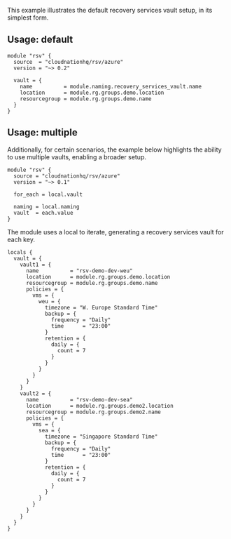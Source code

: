 This example illustrates the default recovery services vault setup, in its simplest form.

## Usage: default

```hcl
module "rsv" {
  source  = "cloudnationhq/rsv/azure"
  version = "~> 0.2"

  vault = {
    name          = module.naming.recovery_services_vault.name
    location      = module.rg.groups.demo.location
    resourcegroup = module.rg.groups.demo.name
  }
}
```

## Usage: multiple

Additionally, for certain scenarios, the example below highlights the ability to use multiple vaults, enabling a broader setup.

```hcl
module "rsv" {
  source = "cloudnationhq/rsv/azure"
  version = "~> 0.1"

  for_each = local.vault

  naming = local.naming
  vault  = each.value
}
```

The module uses a local to iterate, generating a recovery services vault for each key.

```hcl
locals {
  vault = {
    vault1 = {
      name          = "rsv-demo-dev-weu"
      location      = module.rg.groups.demo.location
      resourcegroup = module.rg.groups.demo.name
      policies = {
        vms = {
          weu = {
            timezone = "W. Europe Standard Time"
            backup = {
              frequency = "Daily"
              time      = "23:00"
            }
            retention = {
              daily = {
                count = 7
              }
            }
          }
        }
      }
    }
    vault2 = {
      name          = "rsv-demo-dev-sea"
      location      = module.rg.groups.demo2.location
      resourcegroup = module.rg.groups.demo2.name
      policies = {
        vms = {
          sea = {
            timezone = "Singapore Standard Time"
            backup = {
              frequency = "Daily"
              time      = "23:00"
            }
            retention = {
              daily = {
                count = 7
              }
            }
          }
        }
      }
    }
  }
}
```
